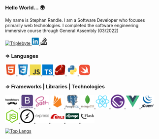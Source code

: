 ### Hello World... 🌍

My name is Stephan Randle. I am a Software Developer who focuses primarily web technologies. I completed the software engineering immersive course through General Assembly (03/2022)

<!-- Contact Me -->
<div>
    <a target="_blank" href="https://triplebyte.com/tb/stephan-randle-gqgkqpa">
    <img src="https://avatars.githubusercontent.com/u/12144133?s=200&v=4" width=24px alt="Triplebyte">
</a>
    <a target="_blank" href="https://www.linkedin.com/in/stephan-randle-38a30319a/">
<img src="icons/contact/linkedin-original.svg" width=24px alt="LinkedIn">
</a>
    <a target="_blank" href="https://stackoverflow.com/users/2908680/stephan-randle">
<img src="icons/contact/stackoverflow.svg" width=24px alt="Stack Overflow">
</a>
</div>
<!-- Languages -->
<div>
    <h3>⇒ Languages </h3>
    <a target="_blank" href="https://developer.mozilla.org/en-US/docs/Web/HTML">
        <img src="icons/html5-original.svg" width=36px alt="HTML5">
    </a>
    <a target="_blank" href="https://developer.mozilla.org/en-US/docs/Web/CSS">
        <img src="icons/css3-original.svg" width=36px alt="CSS3">
    </a>
    <a target="_blank" href="https://developer.mozilla.org/en-US/docs/Web/JavaScript">
        <img src="icons/javascript-original.svg" width=36px alt="Javascript">
    </a>
    <a target="_blank" href="https://www.typescriptlang.org">
        <img src="icons/typescript-original.svg" width=36px alt="Javascript">
    </a>
    <a target="_blank" href="https://ruby-doc.org">
        <img src="icons/ruby-original.svg" width=36px alt="Ruby">
    </a>
    <a target="_blank" href="https://docs.python.org/3/">
        <img src="icons/python-original.svg" width=36px alt="Python">
    </a>
    <a target="_blank" href="https://www.swift.org/documentation/">
        <img src="icons/swift-original.svg" width=36px alt="Swift">
    </a>
</div>
<!-- Frameworks -->
<div>
    <h3>⇒ Frameworks | Libraries | Technologies</h3>
    <a target="_blank" href="https://handlebarsjs.com/guide/">
        <img src="icons/handlebars-original.svg" width=45px alt="Handlebars">
    </a>
    <a target="_blank" href="https://getbootstrap.com/docs/5.1/getting-started/introduction/">
        <img src="icons/bootstrap-plain-wordmark.svg" width=45px alt="MongoDB">
    </a>
    <a target="_blank" href="https://sass-lang.com/documentation">
        <img src="icons/sass-original.svg" width=45px alt="Sass">
    </a>
    <a target="_blank" href="https://firebase.google.com/docs">
        <img src="icons/firebase-plain.svg" width=45px alt="Firebase">
    </a>
    <a target="_blank" href="https://www.postgresql.org/docs/current/">
        <img src="icons/postgresql-original-wordmark.svg" width=45px alt="PostgreSQL">
    </a>
    <a target="_blank" href="https://docs.mongodb.com">
        <img src="icons/mongodb-original-wordmark.svg" width=45px alt="MongoDB">
    </a>
    <a target="_blank" href="https://reactjs.org/docs/getting-started.html">
        <img src="icons/react-original.svg" width=45px alt="ReactJS">
    </a>
    <a target="_blank" href="https://www.gatsbyjs.com/docs">
        <img src="icons/gatsby-original.svg" width=45px alt="ReactJS">
    </a>
    <a target="_blank" href="https://vuejs.org/v2/guide/">
        <img src="icons/vuejs-original.svg" width=45px alt="ReactJS">
    </a>
    <a target="_blank" href="https://api.jquery.com">
        <img src="icons/jquery-original-wordmark.svg" width=45px alt="Javascript">
    </a>
    <a target="_blank" href="https://nodejs.org/en/docs/">
        <img src="icons/nodejs-original.svg" width=45px alt="Node.JS">
    </a>
    <a target="_blank" href="https://socket.io/docs/v4/">
        <img src="icons/socketio-original.svg" width=45px alt="Socket.io">
    </a>
    <a target="_blank" href="https://expressjs.com/en/4x/api.html">
        <img src="icons/express-original-wordmark.svg" width=45px alt="ExpressJS">
    </a>
    <a target="_blank" href="https://api.rubyonrails.org">
        <img src="icons/rails-plain-wordmark.svg" width=45px alt="Handlebars">
    </a>
    <a target="_blank" href="https://docs.djangoproject.com/en/4.0/">
        <img src="icons/django-line.svg" width=45px alt="Django">
    </a>
    <a target="_blank" href="https://flask.palletsprojects.com/en/2.0.x/">
        <img src="icons/flask-original.svg" width=45px alt="Flask">
    </a>
</div>


[![Top Langs](https://github-readme-stats.vercel.app/api/top-langs/?username=stephansama&theme=github_dark&show_icons=true&layout=compact)](https://github.com/stephansama)

<!--
**stephansama/stephansama** is a ✨ _special_ ✨ repository because its `README.md` (this file) appears on your GitHub profile.

Here are some ideas to get you started:

- 🔭 I’m currently working on ...
- 🌱 I’m currently learning ...
- 👯 I’m looking to collaborate on ...
- 🤔 I’m looking for help with ...
- 💬 Ask me about ...
- 📫 How to reach me: ...
- 😄 Pronouns: ...
- ⚡ Fun fact: ...
-->
